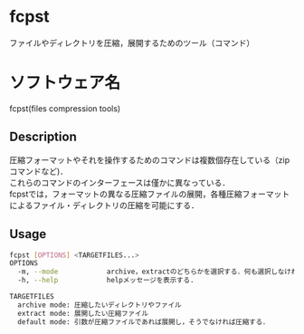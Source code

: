 # fcpst
ファイルやディレクトリを圧縮，展開するためのツール（コマンド）

# ソフトウェア名
fcpst(files compression tools)

## Description
圧縮フォーマットやそれを操作するためのコマンドは複数個存在している（zipコマンドなど)．  
これらのコマンドのインターフェースは僅かに異なっている．  
fcpstでは，フォーマットの異なる圧縮ファイルの展開，各種圧縮フォーマットによるファイル・ディレクトリの圧縮を可能にする．     

## Usage
```sh
fcpst [OPTIONS] <TARGETFILES...>
OPTIONS
  -m, --mode            archive，extractのどちらかを選択する．何も選択しなければdefaultモードで実行される．    
  -h, --help            helpメッセージを表示する.

TARGETFILES
  archive mode: 圧縮したいディレクトリやファイル  
  extract mode: 展開したい圧縮ファイル  
  default mode: 引数が圧縮ファイルであれば展開し，そうでなければ圧縮する．  

```
